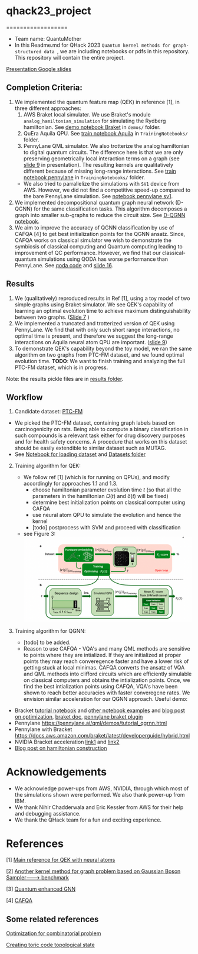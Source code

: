 # qhack23_project
==================
 - Team name: QuantuMother
 - In this Readme.md for QHack 2023 `Quantum kernel methods for graph-structured data
`, we are including notebooks or pdfs in this repository. This repository will contain the entire project.

[Presentation Google slides](https://docs.google.com/presentation/d/1Wuv7EtU-KJm0gStl8GUhptq0lXEqrKhG2jeLSjxC7D4/edit#slide=id.g21368949250_0_133)

## Completion Criteria:

1. We implemented the quantum feature map (QEK) in reference [1], in three different approaches:
    1. AWS Braket local simulater. We use Braket's module `analog_hamiltonian_simulation` for simulating the Rydberg hamiltonian.  See [demo notebook Braket](demos/demo_two_graphs_braket.ipynb) in `demos/` folder.
    2. QuEra Aquila QPU. See [train notebook Aquila](TrainingNotebooks/train_aquila.ipynb) in `TrainingNotebooks/` folder.
    3. PennyLane QML simulator. We also trotterize the analog hamiltonian to digital quantum circuits. The difference here is that we are only preserving geometrically local interaction terms on a graph (see [slide 9](https://docs.google.com/presentation/d/1Wuv7EtU-KJm0gStl8GUhptq0lXEqrKhG2jeLSjxC7D4/edit#slide=id.g21368949250_0_144) in presentation). The resulting kernels are qualitatively different because of missing long-range interactions. See [train notebook pennylane](TrainingNotebooks/train_pennylane.ipynb) in `TrainingNotebooks/` folder.
    - We also tried to parrallelize the simulations with `SV1` device from AWS. However, we did not find a competitive speed-up compared to the bare PennyLane simulation. See [notebook pennylane sv1](TrainingNotebooks/train_pennylane_sv1.ipynb). 
2. We implemented decompositional quantum graph neural network (D-QGNN) for the same classification tasks. This algorithm decomposes a graph into smaller sub-graphs to reduce the circuit size. See [D-QGNN notebook]((D)QGNN.ipynb).
3. We aim to improve the accuracy of QGNN classification by use of CAFQA [4] to get best initialization points for the QGNN ansatz. Since, CAFQA works on classical simulator we wish to demonstrate the symbiosis of classical computing and Quantum computing leading to improvement of QC performance. However, we find that our classical-quantum simulations using QODA has worse performance than PennyLane. 
See [qoda code](qoda_code.py) and [slide 16](https://docs.google.com/presentation/d/1Wuv7EtU-KJm0gStl8GUhptq0lXEqrKhG2jeLSjxC7D4/edit#slide=id.g2135e9cb0b3_3_11). 

## Results

1. We (qualitatively) reproduced results in Ref [1], using a toy model of two simple graphs using Braket simulator. We see QEK's capability of learning an optimal evolution time to achieve maximum distinguishability between two graphs. ([Slide 7](https://docs.google.com/presentation/d/1Wuv7EtU-KJm0gStl8GUhptq0lXEqrKhG2jeLSjxC7D4/edit#slide=id.g2135e9cb0b3_0_5) )
2. We implemented a truncated and trotterized version of QEK using PennyLane. We find that with only such short range interactions, no optimal time is present, and therefore we suggest the long-range interactions on Aquila neural atom QPU are important. ([slide 9](https://docs.google.com/presentation/d/1Wuv7EtU-KJm0gStl8GUhptq0lXEqrKhG2jeLSjxC7D4/edit#slide=id.g21368949250_0_144))
3. To demonstrate QEK's capability beyond the toy model, we ran the same algorithm on two graphs from PTC-FM dataset, and we found optimal evolution time. **TODO**: We want to finish training and analyzing the full PTC-FM dataset, which is in progress. 

Note: the results pickle files are in [results folder](results_QEK). 

## Workflow

1. Candidate dataset: [PTC-FM](https://paperswithcode.com/dataset/ptc)
- We picked the PTC-FM dataset, containing graph labels based on carcinogenicity on rats. Being able to compute a binary classification in such compounds is a relevant task either for drug discovery purposes and for health safety concerns. A procedure that works on this dataset should be easily extendible to similar dataset such as MUTAG. 
- See [Notebook for loading dataset](Datasets/Datasets.ipynb) and [Datasets folder](Datasets)

<!-- -The ogbl-ddi dataset is a homogeneous, unweighted, undirected graph, representing the drug-drug interaction network. Each node represents an FDA-approved or experimental drug. Edges represent interactions between drugs and can be interpreted as a phenomenon where the joint effect of taking the two drugs together is considerably different from the expected effect in which drugs act independently of each other.
Plus: Finding dataset in reference [1], and benchmark our results with the reference paper. We will also generate our own dataset to begin with, probably the most straigthforward way to set up the initial parameters and get an idea of where there is room for optimization.  -->
    
2. Training algorithm for QEK: 
    - We follow ref [1] (which is for running on QPUs), and modify accordingly for approaches 1.1 and 1.3. 
        - choose hamiltonian parameter evolution time $t$ (so that all the parameters in the hamiltonian $\Omega(t)$ and $\delta(t)$ will be fixed)
        - determine best initialization points on classical computer using CAFQA
        - use neural atom QPU to simulate the evolution and hence the kernel
        - [todo] postprocess with SVM and proceed with classification
    - see Figure 3: ![diagram](training_diagram.png)

3. Training algorithm for QGNN:
    - [todo] to be added.
    - Reason to use CAFQA - VQA's and many QML methods are sensitive to points where they are intialized. If they are initialized at proper points they may reach converegence faster and have a lower risk of getting stuck at local minimas. CAFQA converts the ansatz of VQA and QML methods into clifford circuits which are efficiently simulable on classical computers and obtains the intialization points. Once, we find the best intialization points using CAFQA, VQA's have been shown to reach better accuracies with faster converegcne rates. We envision similar acceleration for our QGNN approach.
Useful demo:
 - Bracket [tutorial notebook](https://docs.aws.amazon.com/braket/latest/developerguide/braket-get-started-hello-ahs.html#braket-get-started-analyzing-simulator-results) and [other notebook examples](https://github.com/aws/amazon-braket-examples/tree/main/examples/analog_hamiltonian_simulation) and [blog post on optimization](https://aws.amazon.com/blogs/quantum-computing/optimization-with-rydberg-atom-based-quantum-processor/), [braket doc](https://amazon-braket-sdk-python.readthedocs.io/en/latest/), [pennylane braket plugin](https://amazon-braket-pennylane-plugin-python.readthedocs.io/en/latest/)
 - Pennylane https://pennylane.ai/qml/demos/tutorial_qgrnn.html
 - Pennylane with Bracket https://docs.aws.amazon.com/braket/latest/developerguide/hybrid.html
 - NVIDIA Bracket acceleration [link1](https://aws.amazon.com/blogs/quantum-computing/accelerate-your-simulations-of-hybrid-quantum-algorithms-on-amazon-braket-with-nvidia-cuquantum-and-pennylane/) and [link2](https://github.com/aws/amazon-braket-examples/blob/main/examples/hybrid_jobs/5_Parallelize_training_for_QML/Parallelize_training_for_QML.ipynb)
 - [Blog post on hamiltonian construction](https://pennylane.ai/blog/2021/05/how-to-construct-and-load-hamiltonians-in-pennylane/)
 
# Acknowledgements
- We acknowledge power-ups from AWS, NVIDIA, through which most of the simulations shown were performed. We also thank power-up from IBM. 
- We thank Nihir Chadderwala and Eric Kessler from AWS for their help and debugging assistance.
- We thank the QHack team for a fun and exciting experience. 

# References

[1] [Main reference for QEK with neural atoms](https://arxiv.org/pdf/2211.16337.pdf)

[2] [Another kernel method for graph problem based on  Gaussian Boson Sampler---> benchmark](https://arxiv.org/pdf/1905.12646.pdf)

[3] [Quantum enhanced GNN](https://arxiv.org/pdf/2210.10610.pdf)

[4] [CAFQA](https://arxiv.org/abs/2202.12924)

## Some related references

[Optimization for combinatorial problem](https://arxiv.org/abs/2202.09372)

[Creating toric code topological state](https://arxiv.org/pdf/2112.03923.pdf)



